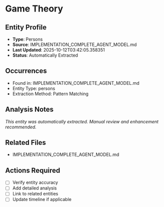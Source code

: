 # Game Theory

## Entity Profile
- **Type**: Persons
- **Source**: IMPLEMENTATION_COMPLETE_AGENT_MODEL.md
- **Last Updated**: 2025-10-12T03:42:05.358351
- **Status**: Automatically Extracted

## Occurrences
- Found in: IMPLEMENTATION_COMPLETE_AGENT_MODEL.md
- Entity Type: persons
- Extraction Method: Pattern Matching

## Analysis Notes
*This entity was automatically extracted. Manual review and enhancement recommended.*

## Related Files
- IMPLEMENTATION_COMPLETE_AGENT_MODEL.md

## Actions Required
- [ ] Verify entity accuracy
- [ ] Add detailed analysis
- [ ] Link to related entities
- [ ] Update timeline if applicable
